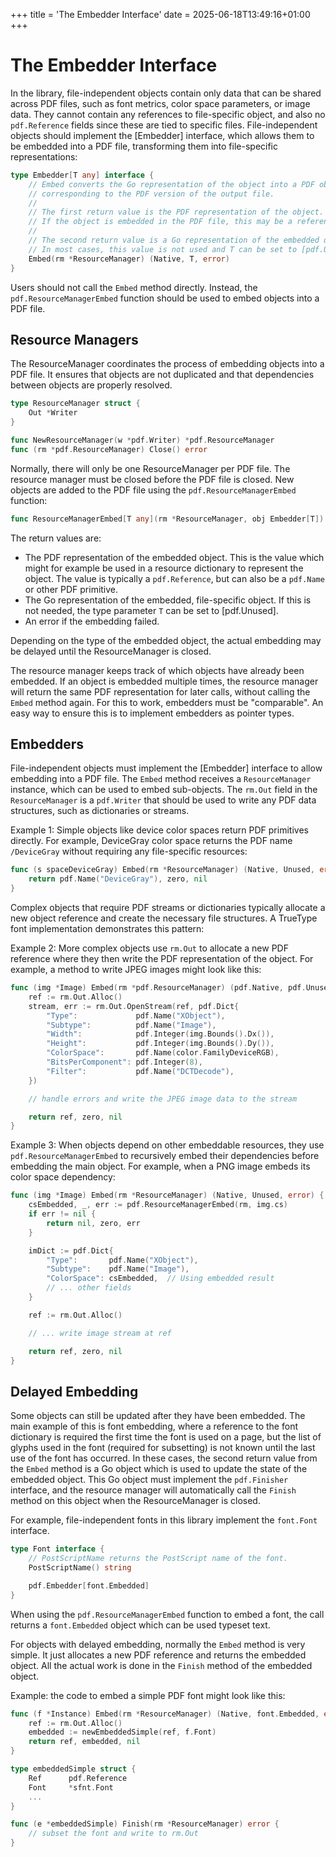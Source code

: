 +++
title = 'The Embedder Interface'
date = 2025-06-18T13:49:16+01:00
+++

# The Embedder Interface

In the library, file-independent objects contain only data that can be shared
across PDF files, such as font metrics, color space parameters, or image data.
They cannot contain any references to file-specific object, and also no
`pdf.Reference` fields since these are tied to specific files. File-independent
objects should implement the [Embedder] interface, which allows them to be
embedded into a PDF file, transforming them into file-specific representations:

```go
type Embedder[T any] interface {
	// Embed converts the Go representation of the object into a PDF object,
	// corresponding to the PDF version of the output file.
	//
	// The first return value is the PDF representation of the object.
	// If the object is embedded in the PDF file, this may be a reference.
	//
	// The second return value is a Go representation of the embedded object.
	// In most cases, this value is not used and T can be set to [pdf.Unused].
	Embed(rm *ResourceManager) (Native, T, error)
}
```

Users should not call the `Embed` method directly. Instead, the
`pdf.ResourceManagerEmbed` function should be used to embed objects into a PDF
file.


## Resource Managers

The ResourceManager coordinates the process of embedding objects into a PDF
file. It ensures that objects are not duplicated and that dependencies between
objects are properly resolved.

```go
type ResourceManager struct {
	Out *Writer
}

func NewResourceManager(w *pdf.Writer) *pdf.ResourceManager
func (rm *pdf.ResourceManager) Close() error
```

Normally, there will only be one ResourceManager per PDF file.  The resource
manager must be closed before the PDF file is closed.  New objects are added
to the PDF file using the `pdf.ResourceManagerEmbed` function:

```go
func ResourceManagerEmbed[T any](rm *ResourceManager, obj Embedder[T]) (pdf.Native, T, error)
```

The return values are:
- The PDF representation of the embedded object.  This is the value which might
  for example be used in a resource dictionary to represent the object. The
  value is typically a `pdf.Reference`, but can also be a `pdf.Name` or other
  PDF primitive.
- The Go representation of the embedded, file-specific object. If this is not
  needed, the type parameter `T` can be set to [pdf.Unused].
- An error if the embedding failed.

Depending on the type of the embedded object, the actual embedding may
be delayed until the ResourceManager is closed.

The resource manager keeps track of which objects have already been
embedded. If an object is embedded multiple times, the resource manager
will return the same PDF representation for later calls, without calling
the `Embed` method again. For this to work, embedders must be "comparable".
An easy way to ensure this is to implement embedders as pointer types.

## Embedders

File-independent objects must implement the [Embedder] interface to
allow embedding into a PDF file.  The `Embed` method receives a
`ResourceManager` instance, which can be used to embed sub-objects.
The `rm.Out` field in the `ResourceManager` is a `pdf.Writer` that
should be used to write any PDF data structures, such as dictionaries or streams.

Example 1: Simple objects like device color spaces return PDF primitives
directly. For example, DeviceGray color space returns the PDF name
`/DeviceGray` without requiring any file-specific resources:

```go
func (s spaceDeviceGray) Embed(rm *ResourceManager) (Native, Unused, error) {
    return pdf.Name("DeviceGray"), zero, nil
}
```

Complex objects that require PDF streams or dictionaries typically allocate a
new object reference and create the necessary file structures. A TrueType font
implementation demonstrates this pattern:

Example 2: More complex objects use `rm.Out` to allocate a new PDF reference
where they then write the PDF representation of the object. For example,
a method to write JPEG images might look like this:

```go
func (img *Image) Embed(rm *pdf.ResourceManager) (pdf.Native, pdf.Unused, error) {
	ref := rm.Out.Alloc()
	stream, err := rm.Out.OpenStream(ref, pdf.Dict{
		"Type":             pdf.Name("XObject"),
		"Subtype":          pdf.Name("Image"),
		"Width":            pdf.Integer(img.Bounds().Dx()),
		"Height":           pdf.Integer(img.Bounds().Dy()),
		"ColorSpace":       pdf.Name(color.FamilyDeviceRGB),
		"BitsPerComponent": pdf.Integer(8),
		"Filter":           pdf.Name("DCTDecode"),
	})

	// handle errors and write the JPEG image data to the stream

	return ref, zero, nil
}
```

Example 3: When objects depend on other embeddable resources, they use
`pdf.ResourceManagerEmbed` to recursively embed their dependencies before
embedding the main object. For example, when a PNG image embeds its color space
dependency:

```go
func (img *Image) Embed(rm *ResourceManager) (Native, Unused, error) {
    csEmbedded, _, err := pdf.ResourceManagerEmbed(rm, img.cs)
    if err != nil {
        return nil, zero, err
    }

    imDict := pdf.Dict{
        "Type":       pdf.Name("XObject"),
        "Subtype":    pdf.Name("Image"),
        "ColorSpace": csEmbedded,  // Using embedded result
        // ... other fields
    }

    ref := rm.Out.Alloc()

    // ... write image stream at ref

    return ref, zero, nil
}
```

## Delayed Embedding

Some objects can still be updated after they have been embedded.
The main example of this is font embedding, where a reference to the font
dictionary is required the first time the font is used on a page, but
the list of glyphs used in the font (required for subsetting) is not
known until the last use of the font has occurred.  In these cases,
the second return value from the `Embed` method is a Go object which is
used to update the state of the embedded object.  This Go object
must implement the `pdf.Finisher` interface, and the resource manager
will automatically call the `Finish` method on this object when the
ResourceManager is closed.

For example, file-independent fonts in this library implement the `font.Font`
interface.

```go
type Font interface {
	// PostScriptName returns the PostScript name of the font.
	PostScriptName() string

	pdf.Embedder[font.Embedded]
}
```

When using the `pdf.ResourceManagerEmbed` function to embed a font, the
call returns a `font.Embedded` object which can be used typeset text.

For objects with delayed embedding, normally the `Embed` method
is very simple.  It just allocates a new PDF reference and returns
the embedded object.  All the actual work is done in the `Finish` method
of the embedded object.

Example: the code to embed a simple PDF font might look like this:

```go
func (f *Instance) Embed(rm *ResourceManager) (Native, font.Embedded, error) {
    ref := rm.Out.Alloc()
    embedded := newEmbeddedSimple(ref, f.Font)
    return ref, embedded, nil
}

type embeddedSimple struct {
    Ref      pdf.Reference
    Font     *sfnt.Font
    ...
}

func (e *embeddedSimple) Finish(rm *ResourceManager) error {
    // subset the font and write to rm.Out
}
```
